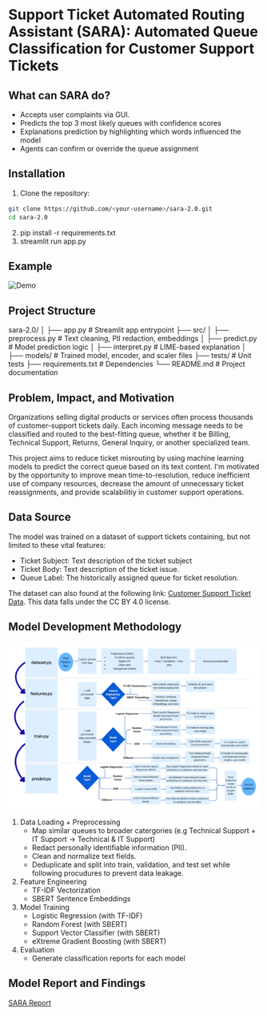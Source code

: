 # Support Ticket Automated Routing Assistant (SARA): Automated Queue Classification for Customer Support Tickets

## What can SARA do?
  - Accepts user complaints via GUI.
  - Predicts the top 3 most likely queues with confidence scores
  - Explanations prediction by highlighting which words influenced the model
  - Agents can confirm or override the queue assignment

## Installation

  1. Clone the repository:

```bash
git clone https://github.com/<your-username>/sara-2.0.git
cd sara-2.0
```

  2. pip install -r requirements.txt
  3. streamlit run app.py

## Example
![Demo](artifacts/example_demo.gif)

## Project Structure
sara-2.0/
│
├── app.py                 # Streamlit app entrypoint
├── src/
│   ├── preprocess.py      # Text cleaning, PII redaction, embeddings
│   ├── predict.py         # Model prediction logic
│   ├── interpret.py       # LIME-based explanation
│
├── models/                # Trained model, encoder, and scaler files
├── tests/                 # Unit tests
├── requirements.txt       # Dependencies
└── README.md              # Project documentation

## Problem, Impact, and Motivation
Organizations selling digital products or services often process thousands of customer-support tickets daily. Each incoming message needs to be classified and routed to the best-fitting queue, whether it be Billing, Technical Support, Returns, General Inquiry, or another specialized team. 

This project aims to reduce ticket misrouting by using machine learning models to predict the correct queue based on its text content. I'm motivated by the opportunity to improve mean time-to-resolution, reduce inefficient use of company resources, decrease the amount of unnecessary ticket reassignments, and provide scalabilitiy in customer support operations.

## Data Source
The model was trained on a dataset of support tickets containing, but not limited to these vital features: 
   - Ticket Subject: Text description of the ticket subject
   - Ticket Body: Text description of the ticket issue.
   - Queue Label: The historically assigned queue for ticket resolution.

The dataset can also found at the following link: [Customer Support Ticket Data](https://www.kaggle.com/datasets/tobiasbueck/multilingual-customer-support-tickets/data). This data falls under the CC BY 4.0 license.

## Model Development Methodology
 ![Model Development Diagram](artifacts/development_diagram.png)
1. Data Loading + Preprocessing
    - Map similar queues to broader catergories (e.g Technical Support + IT Support → Technical & IT Support)
    - Redact personally identifiable information (PII).
    - Clean and normalize text fields.
    - Deduplicate and split into train, validation, and test set while following    procudures to prevent data leakage.
2. Feature Engineering
    - TF-IDF Vectorization
    - SBERT Sentence Embeddings
3. Model Training
    - Logistic Regression (with TF-IDF)
    - Random Forest (with SBERT)
    - Support Vector Classifier (with SBERT)
    - eXtreme Gradient Boosting (with SBERT)
4. Evaluation
    - Generate classification reports for each model

## Model Report and Findings
[SARA Report](https://toobrightideas.medium.com/querious-detector-using-ai-to-assist-with-support-queue-ticket-assignment-98c4dbc08e21)

